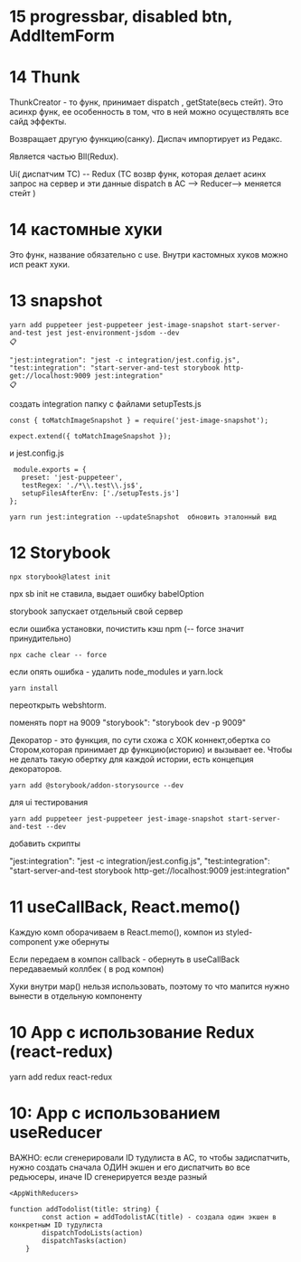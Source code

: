 # 15 progressbar, disabled btn, AddItemForm

# 14 Thunk

ThunkCreator - то функ, принимает dispatch , getState(весь стейт). Это асинхр функ, ее особенность в том, что в ней можно осуществлять все сайд эффекты.

Возвращает другую функцию(санку). Диспач импортирует из Редакс.

Является частью Bll(Redux).

Ui( диспатчим TC) -- Redux (TC возвр функ, которая делает асинх запрос на сервер и эти данные dispatch в AC --> Reducer--> меняется cтейт )


# 14 кастомные хуки

Это функ, название обязательно с use. Внутри кастомных хуков можно исп реакт хуки.



# 13 snapshot

```
yarn add puppeteer jest-puppeteer jest-image-snapshot start-server-and-test jest jest-environment-jsdom --dev
📋
```
```
"jest:integration": "jest -c integration/jest.config.js",
"test:integration": "start-server-and-test storybook http-get://localhost:9009 jest:integration"
📋
```

создать integration папку с файлами setupTests.js
```
const { toMatchImageSnapshot } = require('jest-image-snapshot');

expect.extend({ toMatchImageSnapshot });
```
и jest.config.js

```
 module.exports = {
   preset: 'jest-puppeteer',
   testRegex: './*\\.test\\.js$',
   setupFilesAfterEnv: ['./setupTests.js']
};
```
```
yarn run jest:integration --updateSnapshot  обновить эталонный вид
```

# 12 Storybook

```
npx storybook@latest init
```

npx sb init не ставила, выдает ошибку babelOption

storybook запускает отдельный свой сервер

если ошибка установки, почистить кэш npm (-- force значит принудительно)

```
npx cache clear -- force
```

если опять ошибка - удалить node_modules и yarn.lock

```
yarn install
```

переоткрыть webshtorm.

поменять порт на 9009 "storybook": "storybook dev -p 9009"

Декоратор - это функция, по сути схожа с ХОК коннект,обертка со Стором,которая принимает др функцию(историю) и вызывает
ее.
Чтобы не делать такую обертку для каждой истории, есть концепция декораторов.

```
yarn add @storybook/addon-storysource --dev
```

для ui тестирования
```
yarn add puppeteer jest-puppeteer jest-image-snapshot start-server-and-test --dev
```
добавить скрипты

"jest:integration": "jest -c integration/jest.config.js",
"test:integration": "start-server-and-test storybook http-get://localhost:9009 jest:integration"


# 11 useCallBack, React.memo()

Каждую комп оборачиваем в React.memo(), компон из styled-component уже обернуты

Если передаем в компон callback - обернуть в useCallBack передаваемый коллбек ( в род компон)

Хуки внутри мар() нельзя использовать, поэтому то что мапится нужно вынести в отдельную компоненту

# 10 App с использование Redux (react-redux)

yarn add redux react-redux


# 10: App c использованием useReducer

ВАЖНО:
если сгенерировали ID тудулиста в AC, то чтобы задиспатчить, нужно создать сначала ОДИН экшен и его диспатчить во все редьюсеры, иначе ID сгенерируется везде разный

```
<AppWithReducers>

function addTodolist(title: string) {
        const action = addTodolistAC(title) - создала один экшен в конкретным ID тудулиста
        dispatchTodoLists(action)
        dispatchTasks(action)
    }
```






